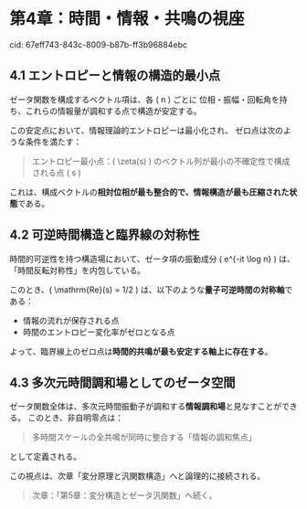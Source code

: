 # 第4章：時間・情報・共鳴の視座

cid: 67eff743-843c-8009-b87b-ff3b96884ebc

## 4.1 エントロピーと情報の構造的最小点

ゼータ関数を構成するベクトル項は、各 \( n \) ごとに
位相・振幅・回転角を持ち、これらの情報量が調和する点で構造が安定する。

この安定点において、情報理論的エントロピーは最小化され、
ゼロ点は次のような条件を満たす：

> エントロピー最小点：\( \zeta(s) \) のベクトル列が最小の不確定性で構成される点 \( s \)

これは、構成ベクトルの**相対位相が最も整合的で、情報構造が最も圧縮された状態**である。

## 4.2 可逆時間構造と臨界線の対称性

時間的可逆性を持つ構造場において、ゼータ項の振動成分 \( e^{-it \log n} \) は、
「時間反転対称性」を内包している。

このとき、\( \mathrm{Re}(s) = 1/2 \) は、以下のような**量子可逆時間の対称軸**である：

- 情報の流れが保存される点
- 時間のエントロピー変化率がゼロとなる点

よって、臨界線上のゼロ点は**時間的共鳴が最も安定する軸上に存在する**。

## 4.3 多次元時間調和場としてのゼータ空間

ゼータ関数全体は、多次元時間振動子が調和する**情報調和場**と見なすことができる。
このとき、非自明零点は：

> 多時間スケールの全共鳴が同時に整合する「情報の調和焦点」

として定義される。

この視点は、次章「変分原理と汎関数構造」へと論理的に接続される。

> 次章：「第5章：変分構造とゼータ汎関数」へ続く。
